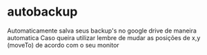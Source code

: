 # autobackup
Automaticamente salva seus backup's no google drive de maneira automatica
Caso queira utilizar lembre de mudar as posições de x,y (moveTo) de acordo com o seu monitor
